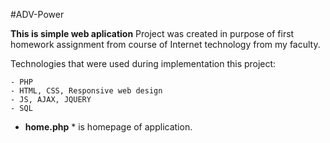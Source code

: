 #ADV-Power 


**This is simple web aplication** 
Project was created in purpose of first homework assignment
from course of Internet technology from my faculty.

Technologies that were used during implementation this project:

	- PHP
	- HTML, CSS, Responsive web design
	- JS, AJAX, JQUERY
	- SQL
 
* __home.php__ * is homepage of application.